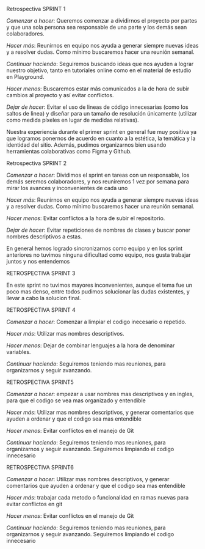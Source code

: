 Retrospectiva SPRINT 1 

_Comenzar a hacer_:
Queremos comenzar a dividirnos el proyecto por partes y que una sola persona sea responsable de una parte y los demás sean colaboradores.


_Hacer más_:
Reunirnos en equipo nos ayuda a generar siempre nuevas ideas y a resolver dudas. Como mínimo buscaremos hacer una reunión semanal.


_Continuar haciendo_:
Seguiremos buscando ideas que nos ayuden a lograr nuestro objetivo, tanto en tutoriales online como en el material de estudio en Playground.


_Hacer menos_:
Buscaremos estar más comunicados a la de hora de subir cambios al proyecto y así evitar conflictos. 


_Dejar de hacer_:
Evitar el uso de lineas de código innecesarias (como los saltos de linea) y diseñar para un tamaño de resolución  únicamente (utilizar como medida píxeles
en lugar de medidas relativas).


Nuestra experiencia durante el primer sprint en general fue muy positiva ya que logramos ponernos de acuerdo en cuanto a la estética, la temática y
la identidad del sitio. Además, pudimos organizarnos bien usando herramientas colaborativas como Figma y Github. 


Retrospectiva SPRINT 2

_Comenzar a hacer_: 
Dividimos el sprint en tareas con un responsable, los demás seremos colaboradores, y nos reuniremos 1 vez por semana para mirar los avances y inconvenientes de cada uno

_Hacer más_:
Reunirnos en equipo nos ayuda a generar siempre nuevas ideas y a resolver dudas. Como mínimo buscaremos hacer una reunión semanal.

_Hacer menos_: 
Evitar conflictos a la hora de subir el repositorio.

_Dejar de hacer_:
Evitar repeticiones de nombres de clases y buscar poner nombres descriptivos a estas. 

En general hemos logrado sincronizarnos como equipo y en los sprint anteriores no tuvimos ninguna dificultad como equipo, nos gusta trabajar juntos y nos entendemos


RETROSPECTIVA SPRINT 3

En este sprint no tuvimos mayores inconvenientes, aunque el tema fue un poco mas denso, entre todos pudimos solucionar las dudas existentes, y llevar a cabo la solucion final. 


RETROSPECTIVA SPRINT 4

_Comenzar a hacer_: 
Comenzar a limpiar el codigo inecesario o repetido.

_Hacer más_:
Utilizar mas nombres descriptivos.

_Hacer menos_: 
Dejar de combinar lenguajes a la hora de denominar variables.

_Continuar haciendo_:
Seguiremos teniendo mas reuniones, para organizarnos y seguir avanzando.


RETROSPECTIVA SPRINT5

_Comenzar a hacer_: 
empezar a usar nombres mas descriptivos y en ingles, para que el codigo se vea mas organizado y entendible

_Hacer más_:
Utilizar mas nombres descriptivos, y generar comentarios que ayuden a ordenar y que el codigo sea mas entendible

_Hacer menos_: 
Evitar conflictos en el manejo de Git

_Continuar haciendo_:
Seguiremos teniendo mas reuniones, para organizarnos y seguir avanzando. Seguiremos limpiando el codigo innecesario


RETROSPECTIVA SPRINT6

_Comenzar a hacer_:
Utilizar mas nombres descriptivos, y generar comentarios que ayuden a ordenar y que el codigo sea mas entendible

_Hacer más_:
trabajar cada metodo o funcionalidad en ramas nuevas para evitar conflictos en git 

_Hacer menos_: 
Evitar conflictos en el manejo de Git

_Continuar haciendo_:
Seguiremos teniendo mas reuniones, para organizarnos y seguir avanzando. Seguiremos limpiando el codigo innecesario

